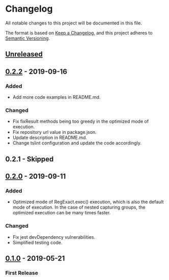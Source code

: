 # Changelog
All notable changes to this project will be documented in this file.

The format is based on [Keep a Changelog](https://keepachangelog.com/en/1.0.0/),
and this project adheres to [Semantic Versioning](https://semver.org/spec/v2.0.0.html).

## [Unreleased]

## [0.2.2] - 2019-09-16
### Added
- Add more code examples in README.md.
### Changed
- Fix fixResult methods being too greedy in the optimized mode of execution.
- Fix repository url value in package.json.
- Update description in README.md.
- Change tslint configuration and update the code accordingly.

## 0.2.1 - Skipped

## [0.2.0] - 2019-09-11
### Added
- Optimized mode of RegExact.exec() execution, which is also the default mode of execution. In the case of nested capturing groups, the optimized execution can be many times faster.
### Changed
- Fix jest devDependency vulnerabilities.
- Simplified testing code.

## [0.1.0] - 2019-05-21
### First Release

[Unreleased]: https://github.com/marpri/regexact/compare/v0.2.2...HEAD
[0.2.2]: https://github.com/marpri/regexact/releases/tag/v0.2.2
[0.2.0]: https://github.com/marpri/regexact/releases/tag/v0.2.0
[0.1.0]: https://github.com/marpri/regexact/releases/tag/v0.1.0

